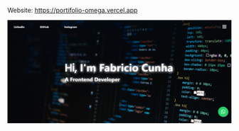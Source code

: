 Website: https://portifolio-omega.vercel.app

<img src="./src/images/front-page.PNG" alt="front page">
